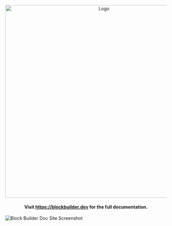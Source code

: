 <p align="center">
    <img src="https://raw.githubusercontent.com/raycharius/slack-block-builder/master/resources/images/main/logo-horizontal.png" alt="Logo" width="600px">
</p>

<p align="center">
    <h4 align="center">Visit <a href="https://blockbuilder.dev">https://blockbuilder.dev</a> for the full documentation.</h4>
</p>

![Block Builder Doc Site Screenshot](https://raw.githubusercontent.com/raycharius/slack-block-builder/master/resources/images/docs/hero.png)